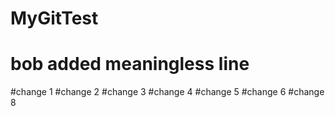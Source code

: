 # MyGitTest
# bob added meaningless line
#change 1
#change 2
#change 3
#change 4
#change 5
#change 6 
#change 8